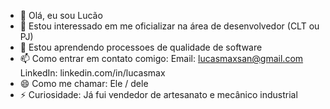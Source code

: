 - 👋 Olá, eu sou Lucão
- 👀 Estou interessado em me oficializar na área de desenvolvedor (CLT ou PJ)
- 🌱 Estou aprendendo processoes de qualidade de software
- 📫 Como entrar em contato comigo:
  Email: lucasmaxsan@gmail.com
  LinkedIn: linkedin.com/in/lucasmax
- 😄 Como me chamar: Ele / dele
- ⚡ Curiosidade: Já fui vendedor de artesanato e mecânico industrial
<!---
LucasMaxSan/LucasMaxSan is a ✨ special ✨ repository because its `README.md` (this file) appears on your GitHub profile.
You can click the Preview link to take a look at your changes.
--->
